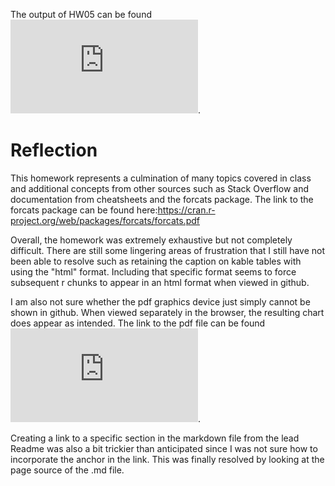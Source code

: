 
The output of HW05 can be found ![here](https://github.com/Shirlett/STAT545-hw-Hall-Shirlett/blob/master/HW05/STAT545-HW05.md).


# Reflection
This homework represents a culmination of many topics covered in class and additional concepts from other sources such as Stack Overflow and documentation from cheatsheets and the forcats package. The link to the forcats package can be found here:https://cran.r-project.org/web/packages/forcats/forcats.pdf

Overall, the homework was extremely exhaustive but not completely difficult. There are still some lingering areas of frustration that I still have not been able to resolve such as retaining the caption on kable tables with using the "html" format. Including that specific format seems to force subsequent r chunks to appear in an html format when viewed in github. 

I am also not sure whether the pdf graphics device just simply cannot be shown in github. When viewed separately in the browser, the resulting chart does appear as intended. The link to the pdf file can be found ![here](https://github.com/Shirlett/STAT545-hw-Hall-Shirlett/blob/master/HW05/img/long_live_plot_pdf.pdf).

Creating a link to a specific section in the markdown file from the lead Readme was also a bit trickier than anticipated since I was not sure how to incorporate the anchor in the link. This was finally resolved by looking at the page source of the .md file.
